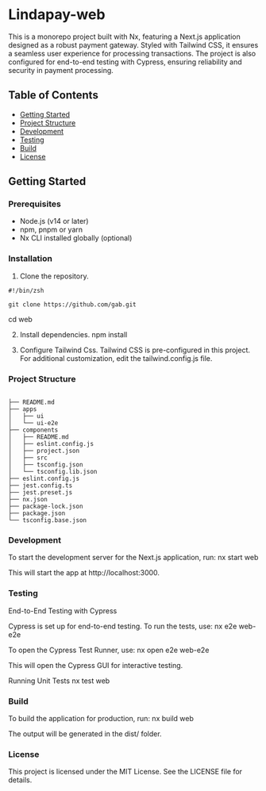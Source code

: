 # Lindapay-web

This is a monorepo project built with Nx, featuring a Next.js application designed as a robust payment gateway. Styled with Tailwind CSS, it ensures a seamless user experience for processing transactions. The project is also configured for end-to-end testing with Cypress, ensuring reliability and security in payment processing.

## Table of Contents

- [Getting Started](#getting-started)
- [Project Structure](#project-structure)
- [Development](#development)
- [Testing](#testing)
- [Build](#build)
- [License](#license)

## Getting Started

### Prerequisites

- Node.js (v14 or later)
- npm, pnpm or yarn
- Nx CLI installed globally (optional)

### Installation

1. Clone the repository.

```
#!/bin/zsh

git clone https://github.com/gab.git

```

cd web

2. Install dependencies.
   npm install

3. Configure Tailwind Css.
   Tailwind CSS is pre-configured in this project. For additional customization, edit the tailwind.config.js file.

### Project Structure

```

├── README.md
├── apps
│   ├── ui
│   └── ui-e2e
├── components
│   ├── README.md
│   ├── eslint.config.js
│   ├── project.json
│   ├── src
│   ├── tsconfig.json
│   └── tsconfig.lib.json
├── eslint.config.js
├── jest.config.ts
├── jest.preset.js
├── nx.json
├── package-lock.json
├── package.json
└── tsconfig.base.json

```

### Development

To start the development server for the Next.js application, run:
nx start web

This will start the app at http://localhost:3000.

### Testing

End-to-End Testing with Cypress

Cypress is set up for end-to-end testing. To run the tests, use:
nx e2e web-e2e

To open the Cypress Test Runner, use:
nx open e2e web-e2e

This will open the Cypress GUI for interactive testing.

Running Unit Tests
nx test web

### Build

To build the application for production, run:
nx build web

The output will be generated in the dist/ folder.

### License

This project is licensed under the MIT License. See the LICENSE file for details.
